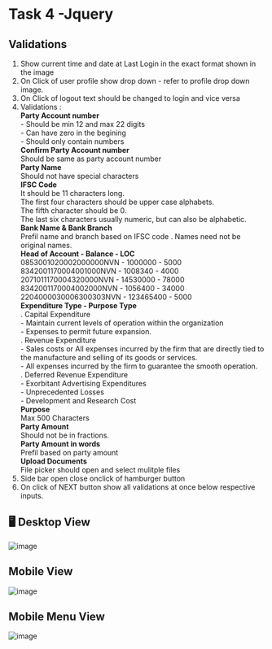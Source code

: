 # Task 4 -Jquery

## Validations
1. Show current time and date at Last Login in the exact format shown in the image
2. On Click of user profile show drop down - refer to profile drop down image.
3. On Click of logout text should be changed to login and vice versa
4. Validations :<br>
    **Party Account number<br>**
        - Should be min 12 and max 22 digits<br>
        - Can have zero in the begining<br>
        - Should only contain numbers<br>
    **Confirm Party Account number**<br>
        Should be same as party account number<br>
   **Party Name<br>**
        Should not have special characters<br>
   **IFSC Code <br>**
        It should be 11 characters long.<br>
        The first four characters should be upper case alphabets.<br>
        The fifth character should be 0.<br>
        The last six characters usually numeric, but can also be alphabetic.<br>
   **Bank Name & Bank Branch<br>**
        Prefil name and branch based on IFSC code . Names need not be original names.<br>
   **Head of Account - Balance - LOC<br>**
        0853001020002000000NVN - 1000000  - 5000<br>
        8342001170004001000NVN - 1008340  - 4000<br>
        2071011170004320000NVN - 14530000  - 78000<br>
        8342001170004002000NVN - 1056400  - 34000<br>
        2204000030006300303NVN - 123465400  - 5000<br>
   **Expenditure Type - Purpose Type<br>**
        . Capital Expenditure <br>
            - Maintain current levels of operation within the organization<br>
            - Expenses to permit future expansion. <br>
        . Revenue Expenditure <br>
            - Sales costs or All expenses incurred by the firm that are directly tied to the manufacture and selling of its goods or services.<br>
            - All expenses incurred by the firm to guarantee the smooth operation.<br>
        . Deferred Revenue Expenditure <br>
            - Exorbitant Advertising Expenditures<br>
            - Unprecedented Losses<br>
            - Development and Research Cost<br>
   **Purpose<br>**
        Max 500 Characters<br>
    **Party Amount <br>**
        Should not be in fractions.<br>
   **Party Amount in words<br>**
        Prefil based on party amount<br>
   **Upload Documents<br>**
        File picker should open and select mulitple files<br>
5. Side bar open close onclick of hamburger button
6. On click of NEXT button show all validations at once below respective inputs.

## 🖥️ Desktop View
![image](https://github.com/sampath99999/CodeSchool-2.0-Batch-2/assets/112122835/fe0287fb-61b4-45ed-a7dd-bdd5a1121cbd)

## Mobile View
![image](https://github.com/sampath99999/CodeSchool-2.0-Batch-2/assets/112122835/41f10be0-0585-47f0-8306-780a992006f5)

## Mobile Menu View
![image](https://github.com/sampath99999/CodeSchool-2.0-Batch-2/assets/112122835/53ff7957-bf6e-40bc-bca6-aa2b3a185eb6)


